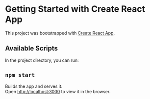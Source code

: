 # Getting Started with Create React App

This project was bootstrapped with [Create React App](https://github.com/facebook/create-react-app).

## Available Scripts

In the project directory, you can run:

## `npm start`

Builds the app and serves it.\
Open [http://localhost:3000](http://localhost:3000) to view it in the browser.